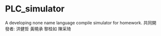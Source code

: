 # PLC_simulator
A developing none name language compile simulator for homework.
共同開發者: 洪健哲 黃曉承 黎桂如 陳采琦